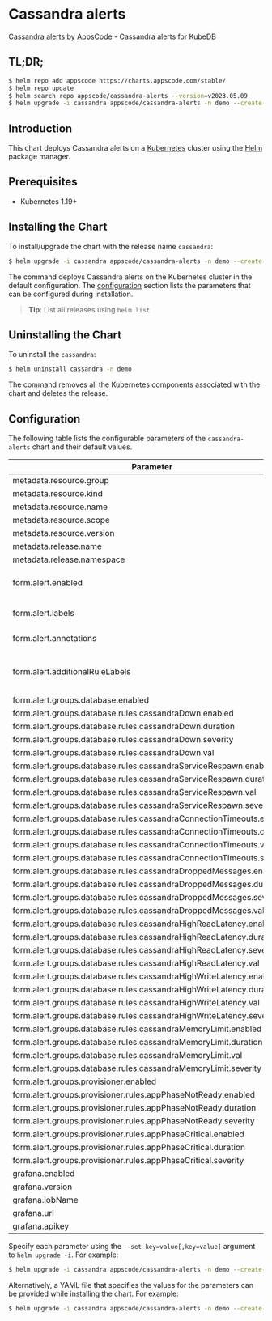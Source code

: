 # Cassandra alerts

[Cassandra alerts by AppsCode](https://github.com/appscode/alerts) - Cassandra alerts for KubeDB

## TL;DR;

```bash
$ helm repo add appscode https://charts.appscode.com/stable/
$ helm repo update
$ helm search repo appscode/cassandra-alerts --version=v2023.05.09
$ helm upgrade -i cassandra appscode/cassandra-alerts -n demo --create-namespace --version=v2023.05.09
```

## Introduction

This chart deploys Cassandra alerts on a [Kubernetes](http://kubernetes.io) cluster using the [Helm](https://helm.sh) package manager.

## Prerequisites

- Kubernetes 1.19+

## Installing the Chart

To install/upgrade the chart with the release name `cassandra`:

```bash
$ helm upgrade -i cassandra appscode/cassandra-alerts -n demo --create-namespace --version=v2023.05.09
```

The command deploys Cassandra alerts on the Kubernetes cluster in the default configuration. The [configuration](#configuration) section lists the parameters that can be configured during installation.

> **Tip**: List all releases using `helm list`

## Uninstalling the Chart

To uninstall the `cassandra`:

```bash
$ helm uninstall cassandra -n demo
```

The command removes all the Kubernetes components associated with the chart and deletes the release.

## Configuration

The following table lists the configurable parameters of the `cassandra-alerts` chart and their default values.

|                               Parameter                               |                  Description                  |                     Default                      |
|-----------------------------------------------------------------------|-----------------------------------------------|--------------------------------------------------|
| metadata.resource.group                                               |                                               | <code>kubedb.com</code>                          |
| metadata.resource.kind                                                |                                               | <code>Cassandra</code>                           |
| metadata.resource.name                                                |                                               | <code>cassandras</code>                          |
| metadata.resource.scope                                               |                                               | <code>Namespaced</code>                          |
| metadata.resource.version                                             |                                               | <code>v1</code>                                  |
| metadata.release.name                                                 |                                               | <code>""</code>                                  |
| metadata.release.namespace                                            |                                               | <code>""</code>                                  |
| form.alert.enabled                                                    | # Enable PrometheusRule alerts                | <code>warning</code>                             |
| form.alert.labels                                                     | # Labels for default rules                    | <code>{"release":"kube-prometheus-stack"}</code> |
| form.alert.annotations                                                | # Annotations for default rules               | <code>{}</code>                                  |
| form.alert.additionalRuleLabels                                       | # Additional labels for PrometheusRule alerts | <code>{}</code>                                  |
| form.alert.groups.database.enabled                                    |                                               | <code>warning</code>                             |
| form.alert.groups.database.rules.cassandraDown.enabled                |                                               | <code>true</code>                                |
| form.alert.groups.database.rules.cassandraDown.duration               |                                               | <code>"0m"</code>                                |
| form.alert.groups.database.rules.cassandraDown.severity               |                                               | <code>critical</code>                            |
| form.alert.groups.database.rules.cassandraDown.val                    |                                               | <code>1</code>                                   |
| form.alert.groups.database.rules.cassandraServiceRespawn.enabled      |                                               | <code>true</code>                                |
| form.alert.groups.database.rules.cassandraServiceRespawn.duration     |                                               | <code>"0m"</code>                                |
| form.alert.groups.database.rules.cassandraServiceRespawn.val          |                                               | <code>180</code>                                 |
| form.alert.groups.database.rules.cassandraServiceRespawn.severity     |                                               | <code>critical</code>                            |
| form.alert.groups.database.rules.cassandraConnectionTimeouts.enabled  |                                               | <code>true</code>                                |
| form.alert.groups.database.rules.cassandraConnectionTimeouts.duration |                                               | <code>"0m"</code>                                |
| form.alert.groups.database.rules.cassandraConnectionTimeouts.val      |                                               | <code>100</code>                                 |
| form.alert.groups.database.rules.cassandraConnectionTimeouts.severity |                                               | <code>warning</code>                             |
| form.alert.groups.database.rules.cassandraDroppedMessages.enabled     |                                               | <code>true</code>                                |
| form.alert.groups.database.rules.cassandraDroppedMessages.duration    |                                               | <code>"0m"</code>                                |
| form.alert.groups.database.rules.cassandraDroppedMessages.severity    |                                               | <code>warning</code>                             |
| form.alert.groups.database.rules.cassandraDroppedMessages.val         |                                               | <code>1</code>                                   |
| form.alert.groups.database.rules.cassandraHighReadLatency.enabled     |                                               | <code>true</code>                                |
| form.alert.groups.database.rules.cassandraHighReadLatency.duration    |                                               | <code>"0m"</code>                                |
| form.alert.groups.database.rules.cassandraHighReadLatency.severity    |                                               | <code>warning</code>                             |
| form.alert.groups.database.rules.cassandraHighReadLatency.val         |                                               | <code>7000</code>                                |
| form.alert.groups.database.rules.cassandraHighWriteLatency.enabled    |                                               | <code>true</code>                                |
| form.alert.groups.database.rules.cassandraHighWriteLatency.duration   |                                               | <code>"0m"</code>                                |
| form.alert.groups.database.rules.cassandraHighWriteLatency.val        |                                               | <code>7000</code>                                |
| form.alert.groups.database.rules.cassandraHighWriteLatency.severity   |                                               | <code>warning</code>                             |
| form.alert.groups.database.rules.cassandraMemoryLimit.enabled         |                                               | <code>true</code>                                |
| form.alert.groups.database.rules.cassandraMemoryLimit.duration        |                                               | <code>"0m"</code>                                |
| form.alert.groups.database.rules.cassandraMemoryLimit.val             |                                               | <code>33554432 # 32MB</code>                     |
| form.alert.groups.database.rules.cassandraMemoryLimit.severity        |                                               | <code>critical</code>                            |
| form.alert.groups.provisioner.enabled                                 |                                               | <code>warning</code>                             |
| form.alert.groups.provisioner.rules.appPhaseNotReady.enabled          |                                               | <code>true</code>                                |
| form.alert.groups.provisioner.rules.appPhaseNotReady.duration         |                                               | <code>"1m"</code>                                |
| form.alert.groups.provisioner.rules.appPhaseNotReady.severity         |                                               | <code>critical</code>                            |
| form.alert.groups.provisioner.rules.appPhaseCritical.enabled          |                                               | <code>true</code>                                |
| form.alert.groups.provisioner.rules.appPhaseCritical.duration         |                                               | <code>"5m"</code>                                |
| form.alert.groups.provisioner.rules.appPhaseCritical.severity         |                                               | <code>warning</code>                             |
| grafana.enabled                                                       |                                               | <code>true</code>                                |
| grafana.version                                                       |                                               | <code>7.5.5</code>                               |
| grafana.jobName                                                       |                                               | <code>cass-stats</code>                          |
| grafana.url                                                           |                                               | <code>""</code>                                  |
| grafana.apikey                                                        |                                               | <code>"="</code>                                 |


Specify each parameter using the `--set key=value[,key=value]` argument to `helm upgrade -i`. For example:

```bash
$ helm upgrade -i cassandra appscode/cassandra-alerts -n demo --create-namespace --version=v2023.05.09 --set metadata.resource.group=kubedb.com
```

Alternatively, a YAML file that specifies the values for the parameters can be provided while
installing the chart. For example:

```bash
$ helm upgrade -i cassandra appscode/cassandra-alerts -n demo --create-namespace --version=v2023.05.09 --values values.yaml
```
